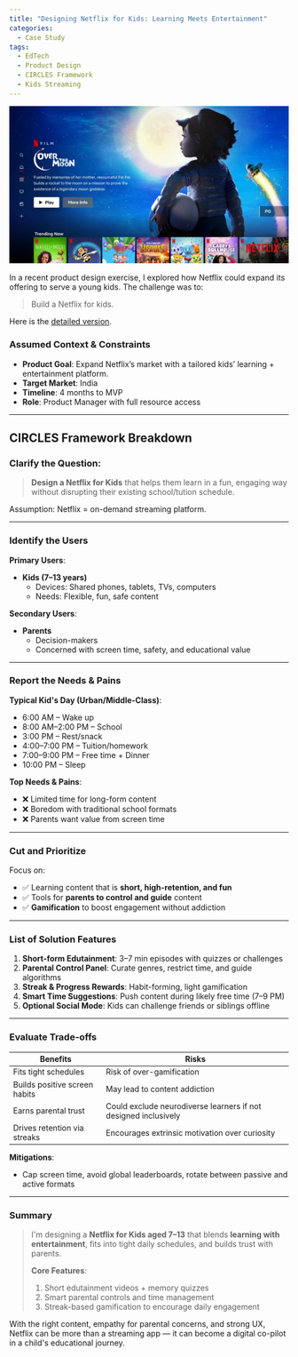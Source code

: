 ```yaml
---
title: "Designing Netflix for Kids: Learning Meets Entertainment"
categories:
  - Case Study
tags:
  - EdTech
  - Product Design
  - CIRCLES Framework
  - Kids Streaming
---
```

![netflix](/assets/images/netflix-for-kids.png)

In a recent product design exercise, I explored how Netflix could expand its offering to serve a young kids. The challenge was to:
> Build a Netflix for kids.

Here is the [detailed version](https://abstracted-airmail-c78.notion.site/Design-Netflix-for-Kids-1ff7a732c2fc8014bceac9815a71f8fb?source=copy_link).

### Assumed Context & Constraints

- **Product Goal**: Expand Netflix’s market with a tailored kids’ learning + entertainment platform.
- **Target Market**: India
- **Timeline**: 4 months to MVP
- **Role**: Product Manager with full resource access

---

## CIRCLES Framework Breakdown

### Clarify the Question:

> **Design a Netflix for Kids** that helps them learn in a fun, engaging way without disrupting their existing school/tution schedule.

Assumption: Netflix = on-demand streaming platform.

---

### Identify the Users

**Primary Users**:

- **Kids (7–13 years)**  
  - Devices: Shared phones, tablets, TVs, computers  
  - Needs: Flexible, fun, safe content

**Secondary Users**:

- **Parents**  
  - Decision-makers  
  - Concerned with screen time, safety, and educational value

---

### Report the Needs & Pains

**Typical Kid's Day (Urban/Middle-Class)**:

- 6:00 AM – Wake up  
- 8:00 AM–2:00 PM – School  
- 3:00 PM – Rest/snack  
- 4:00–7:00 PM – Tuition/homework  
- 7:00–9:00 PM – Free time + Dinner  
- 10:00 PM – Sleep

**Top Needs & Pains**:

- ❌ Limited time for long-form content  
- ❌ Boredom with traditional school formats  
- ❌ Parents want value from screen time  

---

### Cut and Prioritize

Focus on:

- ✅ Learning content that is **short, high-retention, and fun**  
- ✅ Tools for **parents to control and guide** content  
- ✅ **Gamification** to boost engagement without addiction

---

### List of Solution Features

1. **Short-form Edutainment**: 3–7 min episodes with quizzes or challenges
2. **Parental Control Panel**: Curate genres, restrict time, and guide algorithms
3. **Streak & Progress Rewards**: Habit-forming, light gamification
4. **Smart Time Suggestions**: Push content during likely free time (7–9 PM)
5. **Optional Social Mode**: Kids can challenge friends or siblings offline

---

### Evaluate Trade-offs

| Benefits | Risks |
|----------|-------|
| Fits tight schedules | Risk of over-gamification |
| Builds positive screen habits | May lead to content addiction |
| Earns parental trust | Could exclude neurodiverse learners if not designed inclusively |
| Drives retention via streaks | Encourages extrinsic motivation over curiosity |

**Mitigations**:

- Cap screen time, avoid global leaderboards, rotate between passive and active formats

---

### Summary

> I'm designing a **Netflix for Kids aged 7–13** that blends **learning with entertainment**, fits into tight daily schedules, and builds trust with parents.  
> 
> **Core Features**:
> 
> 1. Short edutainment videos + memory quizzes  
> 2. Smart parental controls and time management  
> 3. Streak-based gamification to encourage daily engagement  

With the right content, empathy for parental concerns, and strong UX, Netflix can be more than a streaming app — it can become a digital co-pilot in a child's educational journey.
